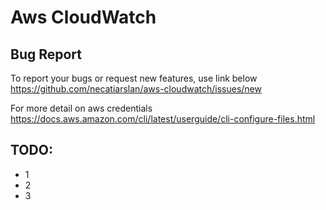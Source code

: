 # Aws CloudWatch 

## Bug Report
To report your bugs or request new features, use link below\
https://github.com/necatiarslan/aws-cloudwatch/issues/new

For more detail on aws credentials
https://docs.aws.amazon.com/cli/latest/userguide/cli-configure-files.html

## TODO:
- 1
- 2
- 3

